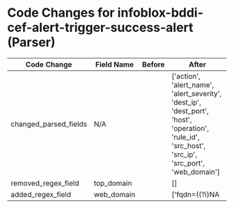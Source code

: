 # Code Changes for infoblox-bddi-cef-alert-trigger-success-alert (Parser)

| Code Change | Field Name | Before | After |
|-------------|------------|--------|-------|
| changed_parsed_fields | N/A |  | ['action', 'alert_name', 'alert_severity', 'dest_ip', 'dest_port', 'host', 'operation', 'rule_id', 'src_host', 'src_ip', 'src_port', 'web_domain'] |
| removed_regex_field | top_domain |  | [] |
| added_regex_field | web_domain |  | ['fqdn=((?i)NA|({web_domain}[^\s]+))\s*'] |